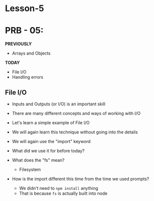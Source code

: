 # Lesson-5

# PRB - 05:

**PREVIOUSLY**
- Arrays and Objects

**TODAY**
- File I/O
- Handling errors

## File I/O

- Inputs and Outputs (or I/O) is an important skill
- There are many different concepts and ways of working with I/O
- Let's learn a simple example of File I/O
- We will again learn this technique without going into the details

- We will again use the "import" keyword
- What did we use it for before today?

- What does the "fs" mean?
    - Filesystem

- How is the import different this time from the time we used prompts?
    - We didn't need to `npm install` anything
    - That is because `fs` is actually built into node